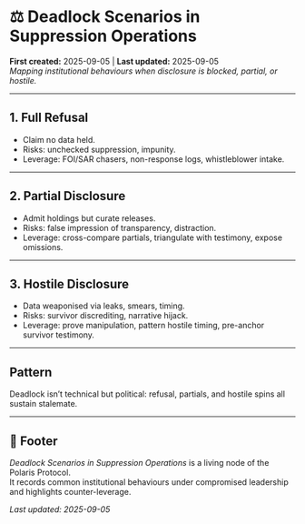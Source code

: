 # ⚖️ Deadlock Scenarios in Suppression Operations  

**First created:** 2025-09-05 | **Last updated:** 2025-09-05  
*Mapping institutional behaviours when disclosure is blocked, partial, or hostile.*  

---

## 1. Full Refusal  
- Claim no data held.  
- Risks: unchecked suppression, impunity.  
- Leverage: FOI/SAR chasers, non-response logs, whistleblower intake.  

---

## 2. Partial Disclosure  
- Admit holdings but curate releases.  
- Risks: false impression of transparency, distraction.  
- Leverage: cross-compare partials, triangulate with testimony, expose omissions.  

---

## 3. Hostile Disclosure  
- Data weaponised via leaks, smears, timing.  
- Risks: survivor discrediting, narrative hijack.  
- Leverage: prove manipulation, pattern hostile timing, pre-anchor survivor testimony.  

---

## Pattern  
Deadlock isn’t technical but political: refusal, partials, and hostile spins all sustain stalemate.  

---

## 🏮 Footer  

*Deadlock Scenarios in Suppression Operations* is a living node of the Polaris Protocol.  
It records common institutional behaviours under compromised leadership and highlights counter-leverage.  

_Last updated: 2025-09-05_
